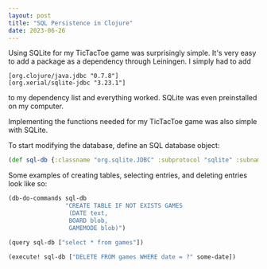 ```yaml
---
layout: post
title: "SQL Persistence in Clojure"
date: 2023-06-26
---
```


Using SQLite for my TicTacToe game was surprisingly simple. It's very easy to add a package as a
dependency through Leiningen. I simply had to add 
```
[org.clojure/java.jdbc "0.7.8"]
[org.xerial/sqlite-jdbc "3.23.1"]
```

to my dependency list and everything worked. SQLite was even preinstalled on my computer.

Implementing the functions needed for my TicTacToe game was also simple with SQLite.

To start modifying the database, define an SQL database object:
```clojure
(def sql-db {:classname "org.sqlite.JDBC" :subprotocol "sqlite" :subname "games.db"})
```

Some examples of creating tables, selecting entries, and deleting entries look like so:
```clojure
(db-do-commands sql-db 
                "CREATE TABLE IF NOT EXISTS GAMES
                 (DATE text,
                 BOARD blob,
                 GAMEMODE blob)")

(query sql-db ["select * from games"])

(execute! sql-db ["DELETE FROM games WHERE date = ?" some-date])
```